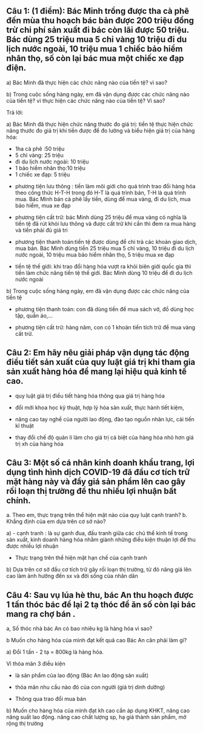 ## Câu 1: (1 điểm): Bác Minh trồng được tha cà phê đến mùa thu hoạch bác bản được 200 triệu đồng trừ chi phí sản xuất đi bác còn lãi được 50 triệu. Bác dùng 25 triệu mua 5 chỉ vàng 10 triệu đi du lịch nước ngoài, 10 triệu mua 1 chiếc bảo hiểm nhân thọ, số còn lại bác mua một chiếc xe đạp điện.
 
a) Bác Minh đã thực hiện các chức năng nào của tiền tệ? vì sao?
 
b) Trong cuộc sống hàng ngày, em đã vận dụng được các chức năng nào của tiền tệ? vì thực hiện các chức năng nào của tiền tệ? Vi sao?
 
Trả lời:
 
a) Bác Minh đã thực hiện chức năng thước đo giá trị: tiền tệ thực hiện chức năng thước đo giá trị khi tiền được để đo lường và biểu hiện giá trị của hàng hóa:
 
+ 1ha cà phê :50 triệu
+ 5 chỉ vàng: 25 triệu
+ đi du lịch nước ngoài: 10 triệu
+ 1 bảo hiểm nhân thọ:10 triệu
+ 1 chiếc xe đạp: 5 triệu
 
- phương tiện lưu thông : tiền làm môi giới cho quá trình trao đổi hàng hóa theo công thức H-T-H trong đó H-T là quá trình bán, T-H là quá trình mua. Bác Minh bán cà phê lấy tiền, dùng để mua vàng, đi du lịch, mua bảo hiểm, mua xe đạp
 
- phương tiện cất trữ: bác Minh dùng 25 triệu để mua vàng có nghĩa là tiền tệ đã rút khỏi lưu thông và được cất trữ khi cần thì đem ra mua hàng và tiền phải đủ giá tri
 
- phương tiện thanh toán:tiền tệ được dùng để chi trả các khoản giao dịch, mua bán. Bác Minh dùng tiền 25 triệu mua 5 chỉ vàng, 10 triệu đi du lịch nước ngoài, 10 triệu mua bảo hiểm nhân thọ, 5 triệu mua xe đạp
 
- tiền tệ thế giới: khi trao đổi hàng hóa vượt ra khỏi biên giới quốc gia thì tiền làm chức năng tiền tệ thế giới. Bác Minh dùng 10 triệu để đi du lịch nước ngoài
 
b) Trong cuộc sống hàng ngày, em đã vận dụng được các chức năng của tiền tệ
 
- phương tiện thanh toán: con đã dùng tiền để mua sách vở, đồ dùng học tập, quần áo,...
 
- phương tiện cất trữ: hàng năm, con có 1 khoản tiền tích trữ để mua vàng cất trữ.
 
 
## Câu 2: Em hãy nêu giải pháp vận dụng tác động điều tiết sản xuất của quy luật giá trị khi tham gia sản xuất hàng hóa để mang lại hiệu quả kinh tế cao.
 
- quy luật giá trị điều tiết hàng hóa thông qua giá trị hàng hóa

- đổi mới khoa học kỹ thuật, hợp lý hóa sản xuất, thực hành tiết kiệm,

- nâng cao tay nghề của người lao động, đào tạo nguồn nhân lực, cải tiến kĩ thuật

- thay đổi chế độ quản lí làm cho giá trị cá biệt của hàng hóa nhỏ hơn giá trị xh của hàng hóa

 
## Câu 3: Một số cá nhân kinh doanh khẩu trang, lợi dụng tình hình dịch COVID-19 đã đầu cơ tích trữ mặt hàng này và đẩy giá sản phẩm lên cao gây rối loạn thị trường để thu nhiều lợi nhuận bất chính.
a. Theo em, thực trạng trên thể hiện mặt nào của quy luật cạnh tranh?
b. Khẳng định của em dựa trên cơ sở nào?
 
a) - cạnh tranh : là sự ganh đua, đấu tranh giữa các chủ thể kinh tế trong sản xuất, kinh doanh hàng hóa nhằm giành những điều kiện thuận lợi để thu được nhiều lợi nhuận
- Thực trạng trên thể hiện mặt hạn chế của cạnh tranh
 
b) Dựa trên cơ sở đầu cơ tích trữ gây rối loạn thị trường, từ đó nâng giá lên cao làm ảnh hưởng đến sx và đời sống của nhân dân
 
## Câu 4:  Sau vụ lúa hè thu, bác An thu hoạch được 1 tấn thóc bác để lại 2 tạ thóc để ăn số còn lại bác mang ra chợ bán .
a, Số thóc nhà bác An có bao nhiêu kg là hàng hóa vì sao?
 
b Muốn cho hàng hóa của mình đạt kết quả cao Bác An cân phải làm gì?
 
 
a) Đổi 1 tấn - 2 tạ = 800kg là hàng hóa.
 
Vì thỏa mãn 3 điều kiện
 
+ là sản phẩm của lao động (Bác An lao động sản xuất)
+ thỏa mãn nhu cầu nào đó của con người (giá trị dinh dưỡng)
 
+ Thông qua trao đổi mua bán
 
b) Muốn cho hàng hóa của mình đạt kh cao cần áp dụng KHKT, nâng cao năng suất lao động. nâng cao chất lượng sp, hạ giá thành sản phẩm, mở rộng thị trường